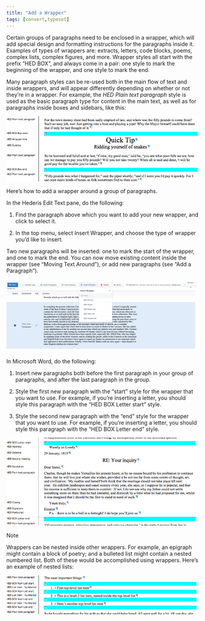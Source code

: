 ```yaml
---
title: "Add a Wrapper"
tags: [convert,typeset]
---
```

 
<html><body><section data-type="chapter" class="hsecchapter" data-hederis-type="hsecchapter" id="add-a-wrapper" data-pi-attrs="id: add-a-wrapper; data-tags: convert,typeset;" role="doc-chapter" data-tags="convert,typeset" data-author-name=" " data-book-title=" " title="Add a Wrapper"><p class="hblkp" data-hederis-type="hblkp" id="pVQAJ4hW9">Certain groups of paragraphs need to be enclosed in a wrapper, which will add special design and formatting instructions for the paragraphs inside it. Examples of types of wrappers are: extracts, letters, code blocks, poems, complex lists, complex figures, and more. Wrapper styles all start with the prefix &#8220;HED BOX&#8221;, and always come in a pair: one style to mark the beginning of the wrapper, and one style to mark the end.</p><p class="hblkp" data-hederis-type="hblkp" id="pV5lLZBVw">Many paragraph styles can be re-used both in the main flow of text and inside wrappers, and will appear differently depending on whether or not they&#8217;re in a wrapper. For example, the <em data-hederis-type="hspanem" id="pMNrGSDBd">HED Plain text paragraph</em> style is used as the basic paragraph type for content in the main text, as well as for paragraphs inside boxes and sidebars, like this:</p><img data-hederis-type="hblkimg" class="hblkimg" id="pXoPykGnW" src="/images/wrapper1.png" data-img-src="/images/wrapper1.png"/><p class="hblkp" data-hederis-type="hblkp" id="pIoupGMJt">Here&#8217;s how to add a wrapper around a group of paragraphs.</p><p class="hblkp" data-hederis-type="hblkp" id="pKFAIlL53">In the Hederis Edit Text pane, do the following:</p><ol class="hwprnumlist" data-hederis-type="hwprnumlist" id="pl7sI7eA0"><li class="hblkoli" data-hederis-type="hblkoli" id="lirJcBYKpB"><p class="hblkoli" data-hederis-type="hblklip" id="pxWFSPQLS">Find the paragraph above which you want to add your new wrapper, and click to select it.</p></li><li class="hblkoli" data-hederis-type="hblkoli" id="linS6zar96"><p class="hblkoli" data-hederis-type="hblklip" id="pnanZoga3">In the top menu, select Insert Wrapper, and choose the type of wrapper you&#8217;d like to insert.</p></li></ol><p class="hblkp" data-hederis-type="hblkp" id="pL2CSS6eK">Two new paragraphs will be inserted: one to mark the start of the wrapper, and one to mark the end. You can now move existing content inside the wrapper (see &#8220;Moving Text Around&#8221;), or add new paragraphs (see &#8220;Add a Paragraph&#8221;).</p><img data-hederis-type="hblkimg" class="hblkimg" id="pET2AYhpJ" src="/images/wrapper2.png" data-img-src="/images/wrapper2.png"/><p class="hblkp" data-hederis-type="hblkp" id="p3W7OdjlX">In Microsoft Word, do the following:</p><ol class="hwprnumlist" data-hederis-type="hwprnumlist" id="pzDtPwk48"><li class="hblkoli" data-hederis-type="hblkoli" id="litAqbfMsI"><p class="hblkoli" data-hederis-type="hblklip" id="pbAQ0dfFz">Insert new paragraphs both before the first paragraph in your group of paragraphs, and after the last paragraph in the group.</p></li><li class="hblkoli" data-hederis-type="hblkoli" id="lizdcnfG17"><p class="hblkoli" data-hederis-type="hblklip" id="p10vmSwcx">Style the first new paragraph with the &#8220;start&#8221; style for the wrapper that you want to use. For example, if you&#8217;re inserting a letter, you should style this paragraph with the &#8220;HED BOX Letter start&#8221; style.</p></li><li class="hblkoli" data-hederis-type="hblkoli" id="liCkNmo5mv"><p class="hblkoli" data-hederis-type="hblklip" id="pTXOGy5e4">Style the second new paragraph with the &#8220;end&#8221; style for the wrapper that you want to use. For example, if you&#8217;re inserting a letter, you should style this paragraph with the &#8220;HED BOX Letter end&#8221; style.</p></li></ol><img data-hederis-type="hblkimg" class="hblkimg" id="pjKTS3JVv" src="/images/letter1.png" data-img-src="/images/letter1.png"/><div class="hwprbox box" data-hederis-type="hwprbox" id="p2EXPR3ct" data-type="sidebar"><p class="hblktype" data-hederis-type="hblktype" id="pRiUl67eE">Note</p><p class="hblkp" data-hederis-type="hblkp" id="pm0NyfbbY">Wrappers can be nested inside other wrappers. For example, an epigraph might contain a block of poetry; and a bulleted list might contain a nested numbered list. Both of these would be accomplished using wrappers. Here&#8217;s an example of nested lists:</p></div><img data-hederis-type="hblkimg" class="hblkimg" id="pbpitdcJk" src="/images/list1.png" data-img-src="/images/list1.png"/></section></body></html>
